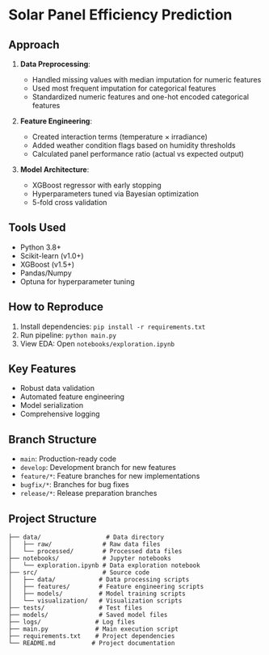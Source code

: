# Solar Panel Efficiency Prediction

## Approach
1. **Data Preprocessing**:
   - Handled missing values with median imputation for numeric features
   - Used most frequent imputation for categorical features
   - Standardized numeric features and one-hot encoded categorical features

2. **Feature Engineering**:
   - Created interaction terms (temperature × irradiance)
   - Added weather condition flags based on humidity thresholds
   - Calculated panel performance ratio (actual vs expected output)

3. **Model Architecture**:
   - XGBoost regressor with early stopping
   - Hyperparameters tuned via Bayesian optimization
   - 5-fold cross validation

## Tools Used
- Python 3.8+
- Scikit-learn (v1.0+)
- XGBoost (v1.5+)
- Pandas/Numpy
- Optuna for hyperparameter tuning

## How to Reproduce
1. Install dependencies: `pip install -r requirements.txt`
2. Run pipeline: `python main.py`
3. View EDA: Open `notebooks/exploration.ipynb`

## Key Features
- Robust data validation
- Automated feature engineering
- Model serialization
- Comprehensive logging 

## Branch Structure
- `main`: Production-ready code
- `develop`: Development branch for new features
- `feature/*`: Feature branches for new implementations
- `bugfix/*`: Branches for bug fixes
- `release/*`: Release preparation branches

## Project Structure
```
├── data/                  # Data directory
│   ├── raw/              # Raw data files
│   └── processed/        # Processed data files
├── notebooks/            # Jupyter notebooks
│   └── exploration.ipynb # Data exploration notebook
├── src/                  # Source code
│   ├── data/            # Data processing scripts
│   ├── features/        # Feature engineering scripts
│   ├── models/          # Model training scripts
│   └── visualization/   # Visualization scripts
├── tests/               # Test files
├── models/              # Saved model files
├── logs/               # Log files
├── main.py             # Main execution script
├── requirements.txt    # Project dependencies
└── README.md          # Project documentation
``` 